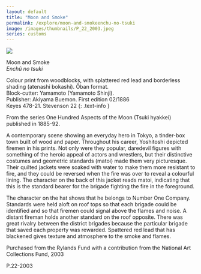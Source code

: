 ```yaml
---
layout: default
title: "Moon and Smoke"
permalink: /explore/moon-and-smokeenchu-no-tsuki
image: /images/thumbnails/P_22_2003.jpeg
series: customs
---
```


![]({{site.baseurl}}/images/P_22_2003.jpeg)

Moon and Smoke  
_Enchû no tsuki_

Colour print from woodblocks, with splattered red lead and borderless shading (atenashi bokashi).
Ôban format.  
Block-cutter: Yamamoto (Yamamoto Shinji).  
Publisher: Akiyama Buemon. First edition 02/1886  
Keyes 478-21. Stevenson 22
{: .text-info }

From the series One Hundred Aspects of the Moon (Tsuki hyakkei) published
in 1885-92.

A contemporary scene showing an everyday hero in Tokyo, a tinder-box town built of wood and paper.
Throughout his career, Yoshitoshi depicted firemen in his prints.
Not only were they popular, daredevil figures with something of
the heroic appeal of actors and wrestlers, but their distinctive
costumes and geometric standards (matoi) made them very
picturesque. Their quilted jackets were soaked with water to make
them more resistant to fire, and they could be reversed when the
fire was over to reveal a colourful lining. The character on the
back of this jacket reads matoi, indicating that this is
the standard bearer for the brigade fighting the fire in the foreground.

The character on the hat shows that he belongs to Number One Company.
Standards were held aloft on roof tops so that each brigade could
be identified and so that firemen could signal above the flames
and noise. A distant fireman holds another standard on the roof
opposite. There was great rivalry between the district brigades
because the particular brigade that saved each property was rewarded.
Spattered red lead that has blackened
gives texture and atmosphere to the smoke and flames.


Purchased from the Rylands Fund with a contribution from the National Art
Collections Fund, 2003

P.22-2003
